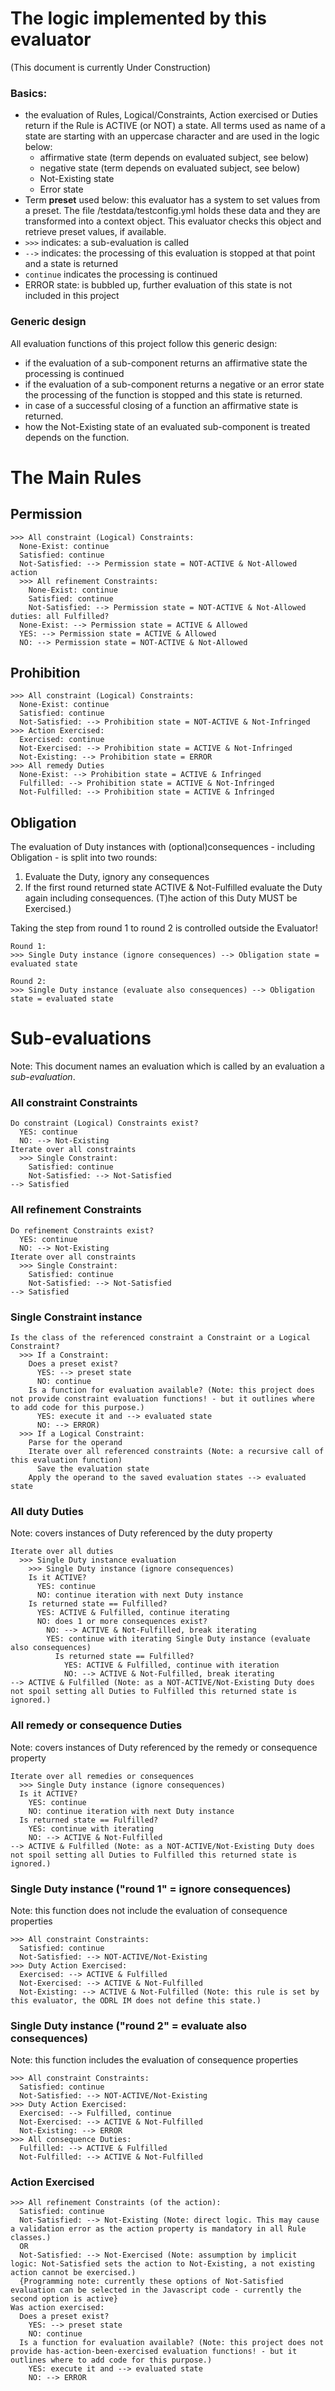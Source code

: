 # The logic implemented by this evaluator

(This document is currently Under Construction)

### Basics:
* the evaluation of Rules, Logical/Constraints, Action exercised or Duties return if the Rule is ACTIVE (or NOT) a state. All terms used as name of a state are starting with an uppercase character and are used in the logic below:
  * affirmative state (term depends on evaluated subject, see below)
  * negative state (term depends on evaluated subject, see below)
  * Not-Existing state
  * Error state
* Term **preset** used below: this evaluator has a system to set values from a preset. The file /testdata/testconfig.yml holds these data and they are transformed into a context object. This evaluator checks this object and retrieve preset values, if available.
* `>>>` indicates: a sub-evaluation is called
* `-->` indicates: the processing of this evaluation is stopped at that point and a state is returned
* `continue` indicates the processing is continued
* ERROR state: is bubbled up, further evaluation of this state is not included in this project

### Generic design

All evaluation functions of this project follow this generic design:
* if the evaluation of a sub-component returns an affirmative state the processing is continued
* if the evaluation of a sub-component returns a negative or an error state the processing of the function is stopped and this state is returned.
* in case of a successful closing of a function an affirmative state is returned.
* how the Not-Existing state of an evaluated sub-component is treated depends on the function.

# The Main Rules

## Permission
```
>>> All constraint (Logical) Constraints:
  None-Exist: continue
  Satisfied: continue
  Not-Satisfied: --> Permission state = NOT-ACTIVE & Not-Allowed
action
  >>> All refinement Constraints:
    None-Exist: continue
    Satisfied: continue
    Not-Satisfied: --> Permission state = NOT-ACTIVE & Not-Allowed
duties: all Fulfilled?
  None-Exist: --> Permission state = ACTIVE & Allowed
  YES: --> Permission state = ACTIVE & Allowed
  NO: --> Permission state = NOT-ACTIVE & Not-Allowed

```

## Prohibition
```
>>> All constraint (Logical) Constraints:
  None-Exist: continue
  Satisfied: continue
  Not-Satisfied: --> Prohibition state = NOT-ACTIVE & Not-Infringed
>>> Action Exercised:
  Exercised: continue
  Not-Exercised: --> Prohibition state = ACTIVE & Not-Infringed
  Not-Existing: --> Prohibition state = ERROR
>>> All remedy Duties
  None-Exist: --> Prohibition state = ACTIVE & Infringed
  Fulfilled: --> Prohibition state = ACTIVE & Not-Infringed
  Not-Fulfilled: --> Prohibition state = ACTIVE & Infringed
```

## Obligation
The evaluation of Duty instances with (optional)consequences - including Obligation - is split into two rounds:
1. Evaluate the Duty, ignory any consequences
2. If the first round returned state ACTIVE & Not-Fulfilled evaluate the Duty again including consequences. (T)he action of this Duty MUST be Exercised.)

Taking the step from round 1 to round 2 is controlled outside the Evaluator!

```
Round 1:
>>> Single Duty instance (ignore consequences) --> Obligation state = evaluated state

Round 2:
>>> Single Duty instance (evaluate also consequences) --> Obligation state = evaluated state
```

# Sub-evaluations

Note: This document names an evaluation which is called by an evaluation a _sub-evaluation_.

### All constraint Constraints
```
Do constraint (Logical) Constraints exist?
  YES: continue
  NO: --> Not-Existing
Iterate over all constraints
  >>> Single Constraint:
    Satisfied: continue
    Not-Satisfied: --> Not-Satisfied
--> Satisfied
```

### All refinement Constraints
```
Do refinement Constraints exist?
  YES: continue
  NO: --> Not-Existing
Iterate over all constraints
  >>> Single Constraint:
    Satisfied: continue
    Not-Satisfied: --> Not-Satisfied
--> Satisfied
```

### Single Constraint instance
```
Is the class of the referenced constraint a Constraint or a Logical Constraint?
  >>> If a Constraint:
    Does a preset exist?
      YES: --> preset state
      NO: continue
    Is a function for evaluation available? (Note: this project does not provide constraint evaluation functions! - but it outlines where to add code for this purpose.)
      YES: execute it and --> evaluated state
      NO: --> ERROR)
  >>> If a Logical Constraint:
    Parse for the operand
    Iterate over all referenced constraints (Note: a recursive call of this evaluation function)
      Save the evaluation state
    Apply the operand to the saved evaluation states --> evaluated state
```

### All duty Duties
Note: covers instances of Duty referenced by the duty property
```
Iterate over all duties
  >>> Single Duty instance evaluation 
    >>> Single Duty instance (ignore consequences)
    Is it ACTIVE?
      YES: continue
      NO: continue iteration with next Duty instance
    Is returned state == Fulfilled?
      YES: ACTIVE & Fulfilled, continue iterating
      NO: does 1 or more consequences exist?
        NO: --> ACTIVE & Not-Fulfilled, break iterating
        YES: continue with iterating Single Duty instance (evaluate also consequences)
          Is returned state == Fulfilled?
            YES: ACTIVE & Fulfilled, continue with iteration
            NO: --> ACTIVE & Not-Fulfilled, break iterating
--> ACTIVE & Fulfilled (Note: as a NOT-ACTIVE/Not-Existing Duty does not spoil setting all Duties to Fulfilled this returned state is ignored.)
```

### All remedy or consequence Duties
Note: covers instances of Duty referenced by the remedy or consequence property
```
Iterate over all remedies or consequences
  >>> Single Duty instance (ignore consequences)
  Is it ACTIVE?
    YES: continue
    NO: continue iteration with next Duty instance
  Is returned state == Fulfilled?
    YES: continue with iterating
    NO: --> ACTIVE & Not-Fulfilled
--> ACTIVE & Fulfilled (Note: as a NOT-ACTIVE/Not-Existing Duty does not spoil setting all Duties to Fulfilled this returned state is ignored.)
```

### Single Duty instance ("round 1" = ignore consequences)
Note: this function does not include the evaluation of consequence properties
```
>>> All constraint Constraints:
  Satisfied: continue
  Not-Satisfied: --> NOT-ACTIVE/Not-Existing
>>> Duty Action Exercised:
  Exercised: --> ACTIVE & Fulfilled
  Not-Exercised: --> ACTIVE & Not-Fulfilled
  Not-Existing: --> ACTIVE & Not-Fulfilled (Note: this rule is set by this evaluator, the ODRL IM does not define this state.)
```

### Single Duty instance ("round 2" = evaluate also consequences)
Note: this function includes the evaluation of consequence properties
```
>>> All constraint Constraints:
  Satisfied: continue
  Not-Satisfied: --> NOT-ACTIVE/Not-Existing
>>> Duty Action Exercised:
  Exercised: --> Fulfilled, continue
  Not-Exercised: --> ACTIVE & Not-Fulfilled
  Not-Existing: --> ERROR
>>> All consequence Duties:
  Fulfilled: --> ACTIVE & Fulfilled
  Not-Fulfilled: --> ACTIVE & Not-Fulfilled
```


### Action Exercised
```
>>> All refinement Constraints (of the action):
  Satisfied: continue
  Not-Satisfied: --> Not-Existing (Note: direct logic. This may cause a validation error as the action property is mandatory in all Rule classes.)
  OR
  Not-Satisfied: --> Not-Exercised (Note: assumption by implicit logic: Not-Satisfied sets the action to Not-Existing, a not existing action cannot be exercised.)
  {Programming note: currently these options of Not-Satisfied evaluation can be selected in the Javascript code - currently the second option is active}
Was action exercised:
  Does a preset exist?
    YES: --> preset state
    NO: continue
  Is a function for evaluation available? (Note: this project does not provide has-action-been-exercised evaluation functions! - but it outlines where to add code for this purpose.)
    YES: execute it and --> evaluated state
    NO: --> ERROR
```
